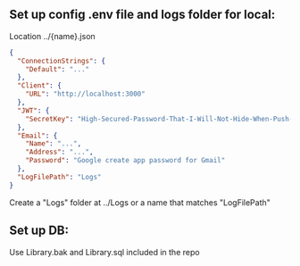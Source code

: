 ## Set up config .env file and logs folder for local:

Location ../{name}.json

```json
{
  "ConnectionStrings": {
    "Default": "..."
  },
  "Client": {
    "URL": "http://localhost:3000"
  },
  "JWT": {
    "SecretKey": "High-Secured-Password-That-I-Will-Not-Hide-When-Push-To-Repository"
  },
  "Email": {
    "Name": "...",
    "Address": "...",
    "Password": "Google create app password for Gmail"
  },
  "LogFilePath": "Logs"
}
```

Create a "Logs" folder at ../Logs or a name that matches "LogFilePath"

## Set up DB:

Use Library.bak and Library.sql included in the repo
